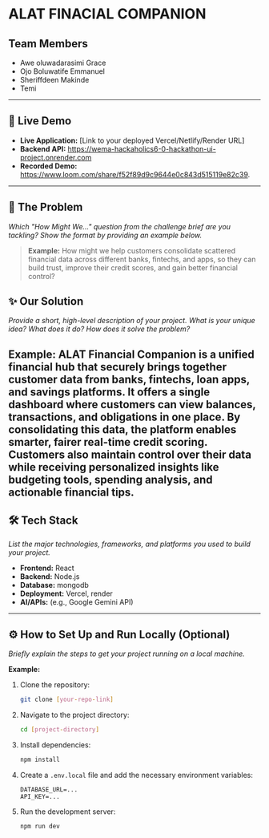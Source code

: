 # ALAT FINACIAL COMPANION

## Team Members
- Awe oluwadarasimi Grace
- Ojo Boluwatife Emmanuel
- Sheriffdeen Makinde
- Temi

---

## 🚀 Live Demo

*   **Live Application:** [Link to your deployed Vercel/Netlify/Render URL]
*   **Backend API:** https://wema-hackaholics6-0-hackathon-ui-project.onrender.com
*   **Recorded Demo:** https://www.loom.com/share/f52f89d9c9644e0c843d515119e82c39.


---

## 🎯 The Problem

*Which "How Might We..." question from the challenge brief are you tackling? Show the format by providing an example below.*

> **Example:** How might we help customers consolidate scattered financial data across different banks, fintechs, and apps, so they can build trust, improve their credit scores, and gain better financial control?

## ✨ Our Solution

*Provide a short, high-level description of your project. What is your unique idea? What does it do? How does it solve the problem?*

**Example:** ALAT Financial Companion is a unified financial hub that securely brings together customer data from banks, fintechs, loan apps, and savings platforms. It offers a single dashboard where customers can view balances, transactions, and obligations in one place. By consolidating this data, the platform enables smarter, fairer real-time credit scoring. Customers also maintain control over their data while receiving personalized insights like budgeting tools, spending analysis, and actionable financial tips.
---

## 🛠️ Tech Stack

*List the major technologies, frameworks, and platforms you used to build your project.*

*   **Frontend:**  React
*   **Backend:** Node.js 
*   **Database:** mongodb
*   **Deployment:** Vercel, render
*   **AI/APIs:** (e.g., Google Gemini API)

---

## ⚙️ How to Set Up and Run Locally (Optional)

*Briefly explain the steps to get your project running on a local machine.*

**Example:**

1.  Clone the repository:
    ```bash
    git clone [your-repo-link]
    ```
2.  Navigate to the project directory:
    ```bash
    cd [project-directory]
    ```
3.  Install dependencies:
    ```bash
    npm install
    ```
4.  Create a `.env.local` file and add the necessary environment variables:
    ```
    DATABASE_URL=...
    API_KEY=...
    ```
5.  Run the development server:
    ```bash
    npm run dev
    ```
